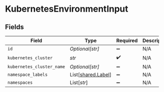 # KubernetesEnvironmentInput


## Fields

| Field                                              | Type                                               | Required                                           | Description                                        |
| -------------------------------------------------- | -------------------------------------------------- | -------------------------------------------------- | -------------------------------------------------- |
| `id`                                               | *Optional[str]*                                    | :heavy_minus_sign:                                 | N/A                                                |
| `kubernetes_cluster`                               | *str*                                              | :heavy_check_mark:                                 | N/A                                                |
| `kubernetes_cluster_name`                          | *Optional[str]*                                    | :heavy_minus_sign:                                 | N/A                                                |
| `namespace_labels`                                 | List[[shared.Label](../../models/shared/label.md)] | :heavy_minus_sign:                                 | N/A                                                |
| `namespaces`                                       | List[*str*]                                        | :heavy_minus_sign:                                 | N/A                                                |